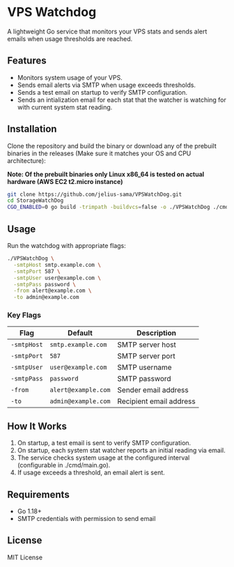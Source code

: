 # VPS Watchdog

A lightweight Go service that monitors your VPS stats and sends alert emails when usage thresholds are reached.  

## Features

- Monitors system usage of your VPS.
- Sends email alerts via SMTP when usage exceeds thresholds.
- Sends a test email on startup to verify SMTP configuration.
- Sends an intialization email for each stat that the watcher is watching for with current system stat reading.

## Installation

Clone the repository and build the binary or download any of the prebuilt binaries in the releases (Make sure it matches your OS and CPU architecture):

**Note: Of the prebuilt binaries only Linux x86_64 is tested on actual hardware (AWS EC2 t2.micro instance)**

```bash
git clone https://github.com/jelius-sama/VPSWatchDog.git
cd StorageWatchDog
CGO_ENABLED=0 go build -trimpath -buildvcs=false -o ./VPSWatchDog ./cmd/
```

## Usage

Run the watchdog with appropriate flags:

```bash
./VPSWatchDog \
  -smtpHost smtp.example.com \
  -smtpPort 587 \
  -smtpUser user@example.com \
  -smtpPass password \
  -from alert@example.com \
  -to admin@example.com
```

### Key Flags

| Flag                  | Default             | Description                                    |
| --------------------- | ------------------- | ---------------------------------------------- |
| `-smtpHost`           | `smtp.example.com`  | SMTP server host                               |
| `-smtpPort`           | `587`               | SMTP server port                               |
| `-smtpUser`           | `user@example.com`  | SMTP username                                  |
| `-smtpPass`           | `password`          | SMTP password                                  |
| `-from`               | `alert@example.com` | Sender email address                           |
| `-to`                 | `admin@example.com` | Recipient email address                        |

## How It Works

1. On startup, a test email is sent to verify SMTP configuration.
2. On startup, each system stat watcher reports an initial reading via email.
2. The service checks system usage at the configured interval (configurable in ./cmd/main.go).
3. If usage exceeds a threshold, an email alert is sent.

## Requirements

* Go 1.18+
* SMTP credentials with permission to send email

## License

MIT License

